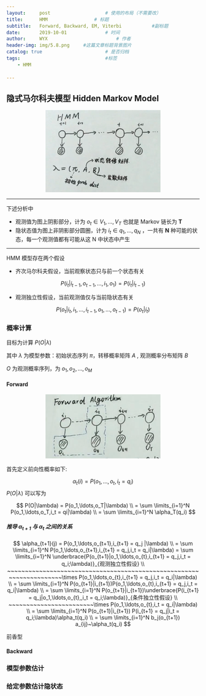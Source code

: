 ```yaml
---
layout:     post   				    # 使用的布局（不需要改）
title:      HMM 				# 标题 
subtitle:   Forward, Backward, EM, Viterbi           #副标题
date:       2019-10-01 				# 时间
author:     WYX 						# 作者
header-img: img/5.8.png 	#这篇文章标题背景图片
catalog: true 						# 是否归档
tags:								#标签
    - HMM

---
```




## 隐式马尔科夫模型 Hidden Markov Model 

<center>
    <img src = "https://github.com/joseph-mutu/Pics/raw/master/%E8%B4%9D%E5%8F%B6%E6%96%AF%E6%8E%A8%E6%96%AD/HMM1.jpg" width = "300"/>
</center>

---

下述分析中

- 观测值为图上阴影部分，计为 $o_t \in {V_1,\ldots,V_T}$ 也就是 Markov 链长为 **T**
- 隐状态值为图上非阴影部分圆圈，计为 $i_t \in q_1,\ldots,q_N$ ，一共有 **N** 种可能的状态，每一个观测值都有可能从这 N 中状态中产生

----

HMM 模型存在两个假设

- 齐次马尔科夫假设，当前观察状态只与前一个状态有关


$$
P(i_t| i_{t-1},o_{t-1},\ldots, i_1,o_1) = P(i_t|i_{t-1})
$$


- 观测独立性假设，当前观测值仅与当前隐状态有关

$$
P(o_t|i_t,i_{1},\ldots,i_{t-1},o_{1},\ldots,o_{t-1}) = P(o_t|i_t)
$$



### 概率计算

目标为计算 $P(O|\lambda)$

其中 $\lambda$ 为模型参数：初始状态序列 $\pi$，转移概率矩阵 $A$ , 观测概率分布矩阵 $B$

$O$ 为观测概率序列，为 $o_1,o_2,\ldots, o_M$

#### Forward 

<center>
    <img src = "https://github.com/joseph-mutu/Pics/raw/master/%E8%B4%9D%E5%8F%B6%E6%96%AF%E6%8E%A8%E6%96%AD/HMM2Forward.png" width = "300"/>
</center>

首先定义前向性概率如下:


$$
\alpha_t(i) = P(o_1,\ldots,o_t,i_t = q_i)
$$
$P(O|\lambda)$ 可以写为


$$
P(O|\lambda) = P(o_1,\ldots,o_T|\lambda) \\
= \sum \limits_{i=1}^N P(o_1,\ldots,o_T,i_t = qi|\lambda) \\
=  \sum \limits_{i=1}^N \alpha_T(q_i)
$$

##### 推导 $\alpha_{t+1}$ 与 $\alpha_t$ 之间的关系

$$
\alpha_{t+1}(j) = P(o_1,\ldots,o_{t+1},i_{t+1} = q_j |\lambda) \\
= \sum \limits_{i=1}^N P(o_1,\ldots,o_{t+1},i_{t+1} = q_j,i_t = q_i|\lambda)
= \sum \limits_{i=1}^N \underbrace{P(o_{t+1}|o_1,\ldots,o_{t},i_{t+1} = q_j,i_t = q_i;\lambda)}_{观测独立性假设} \\ ~~~~~~~~~~~~~~~~~~~~~~~~~~~~~~~~~~~~~~~~~~~~~~~~~~~~~~~~~~~~~~~~~~~~~\times P(o_1,\ldots,o_{t},i_{t+1} = q_j,i_t = q_i|\lambda) \\
=  \sum \limits_{i=1}^N P(o_{t+1}|i_{t+1})P(o_1,\ldots,o_{t},i_{t+1} = q_j,i_t = q_i|\lambda) \\
= \sum \limits_{i=1}^N P(o_{t+1}|i_{t+1})\underbrace{P(i_{t+1} = q_j|o_1,\ldots,o_{t},,i_t = q_i;\lambda)}_{条件独立性假设} \\ ~~~~~~~~~~~~~~~~~~~~~~~~\times P(o_1,\ldots,o_{t},i_t = q_i|\lambda)  \\
= \sum \limits_{i=1}^N P(o_{t+1}|i_{t+1}) P(i_{t+1} = q_j|i_t = q_i;\lambda)\alpha_t(q_i) \\
= \sum \limits_{i=1}^N b_j(o_{t+1}) a_{ij}~\alpha_t(q_i) 
$$



前香型

#### Backward





### 模型参数估计



### 给定参数估计隐状态